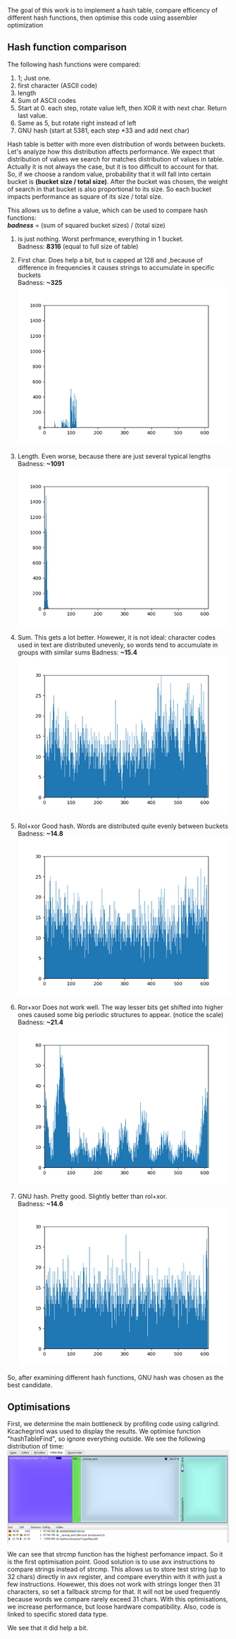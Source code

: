 The goal of this work is to implement a hash table, compare efficency of different hash functions, then optimise this code using assembler optimization

## Hash function comparison
The following hash functions were compared:
1. 1; Just one.
2. first character (ASCII code)
3. length
4. Sum of ASCII codes
5. Start at 0. each step, rotate value left, then XOR it with next char. Return last value.
6. Same as 5, but rotate right instead of left
7. GNU hash (start at 5381, each step *33 and add next char)

Hash table is better with more even distribution of words between buckets. Let's analyze how this distribution affects performance. We expect that distribution of values we search for matches distribution of values in table. Actually it is not always the case, but it is too difficult to account for that. So, if we choose a random value, probability that it will fall into certain bucket is **(bucket size / total size)**. After the bucket was chosen, the weight of search in that bucket is also proportional to its size. So each bucket impacts performance as square of its size / total size.

This allows us to define a value, which can be used to compare hash functions:  
***badness*** = (sum of squared bucket sizes) / (total size)


1) is just nothing. Worst perfrmance, everything in 1 bucket.  
Badness: **8316** (equal to full size of table)

2) First char. Does help a bit, but is capped at 128 and ,because of difference in frequencies it causes strings to accumulate in specific buckets  
Badness: **~325**
![first chr diagram](run/pop_firstchr.png)

3) Length. Even worse, because there are just several typical lengths  
Badness: **~1091**
![length diagram](run/pop_len.png)

4) Sum. This gets a lot better. Howewer, it is not ideal: character codes used in text are distributed unevenly, so words tend to accumulate in groups with similar sums
Badness: **~15.4**
![sum diagram](run/pop_sum.png)

5) Rol+xor Good hash. Words are distributed quite evenly between buckets  
Badness: **~14.8**
![rol diagram](run/pop_rol.png)

6) Ror+xor Does not work well. The way lesser bits get shifted into higher ones caused some big periodic structures to appear.
(notice the scale)  
Badness: **~21.4**
![ror diagram](run/pop_ror.png)

7) GNU hash. Pretty good. Slightly better than rol+xor.  
Badness: **~14.6**
![gnuhash diagram](run/pop_gnu.png)

So, after examining different hash functions, GNU hash was chosen as the best candidate.

## Optimisations

First, we determine the main bottleneck by profiling code using callgrind. Kcachegrind was used to display the results. We optimise function "hashTableFind", so ignore everything outside. We see the following distribution of time: 
![profiler out 1](run/profile_1.png)

We can see that strcmp function has the highest perfomance impact. So it is the first optimisation point.
Good solution is to use avx instructions to compare strings instead of strcmp. This allows us to store test string (up to 32 chars) directly in avx register, and compare everythin with it with just a few instructions. Howewer, this does not work with strings longer then 31 characters, so set a fallback strcmp for that. It will not be used frequently because words we compare rarely exceed 31 chars. With this optimisations, we increase performance, but loose hardware compatibility. Also, code is linked to specific stored data type.


We see that it did help a bit.